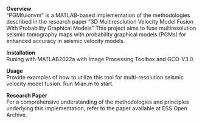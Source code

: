**Overview**<br />
"PGMfuionvm" is a MATLAB-based implementation of the methodologies described in the research paper "3D Multiresolution Velocity Model Fusion With Probability Graphical Models" This project aims to fuse multiresolution seismic tomography maps with probability graphical models (PGMs) for enhanced accuracy in seismic velocity models.

**Installation**<br />
Runing with MATLAB2022a with Image Processing Toolbox and GCO-V3.0.

**Usage**<br />
Provide examples of how to utilize this tool for multi-resolution seismic velocity model fusion. Run Mian.m to start.

**Research Paper**<br />
For a comprehensive understanding of the methodologies and principles underlying this implementation, refer to the paper available at ESS Open Archive.
